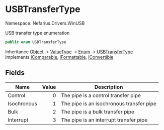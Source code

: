 # USBTransferType

Namespace: Nefarius.Drivers.WinUSB

USB transfer type enumeration

```csharp
public enum USBTransferType
```

Inheritance [Object](https://docs.microsoft.com/en-us/dotnet/api/system.object) → [ValueType](https://docs.microsoft.com/en-us/dotnet/api/system.valuetype) → [Enum](https://docs.microsoft.com/en-us/dotnet/api/system.enum) → [USBTransferType](./nefarius.drivers.winusb.usbtransfertype.md)<br>
Implements [IComparable](https://docs.microsoft.com/en-us/dotnet/api/system.icomparable), [IFormattable](https://docs.microsoft.com/en-us/dotnet/api/system.iformattable), [IConvertible](https://docs.microsoft.com/en-us/dotnet/api/system.iconvertible)

## Fields

| Name | Value | Description |
| --- | --: | --- |
| Control | 0 | The pipe is a control transfer pipe |
| Isochronous | 1 | The pipe is an isochronous transfer pipe |
| Bulk | 2 | The pipe is a bulk transfer pipe |
| Interrupt | 3 | The pipe is an interrupt transfer pipe |
